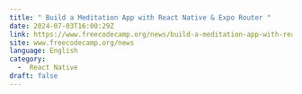 ```yaml
---
title: " Build a Meditation App with React Native & Expo Router "
date: 2024-07-03T16:00:29Z
link: https://www.freecodecamp.org/news/build-a-meditation-app-with-react-native-expo-router/?utm_medium=RSS&utm_source=news.12bit.vn
site: www.freecodecamp.org/news
language: English
category:
  -  React Native 
draft: false
---
```

